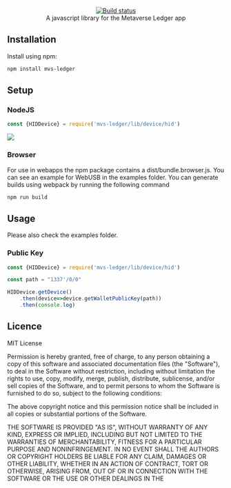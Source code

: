 <p align="center">
  <a href="https://mvs.org/">
    <img src="https://raw.githubusercontent.com/mvs-org/lightwallet/master/src/assets/logo.png" alt="">
  </a>
  <br>
  <a href="https://travis-ci.org/mvs-org/mvs-ledger-js">
     <img src="https://travis-ci.org/travis-ci.org/mvs-org/mvs-ledger-js?branch=master" alt="Build status">
  </a>
  <br>
  A javascript library for the Metaverse Ledger app
</p>

## Installation
Install using npm:
``` bash
npm install mvs-ledger
```

## Setup
### NodeJS
``` javascript
const {HIDDevice} = require('mvs-ledger/lib/device/hid')
```
<a href="https://nodei.co/npm/mvs-ledger/"><img src="https://nodei.co/npm/mvs-ledger.png?downloads=true&downloadRank=true&stars=true"></a>
### Browser
For use in webapps the npm package contains a dist/bundle.browser.js. You can see an example for WebUSB in the examples folder. You can generate builds using webpack by running the following command
``` bash
npm run build
```

## Usage

Please also check the examples folder.

### Public Key
``` javascript
const {HIDDevice} = require('mvs-ledger/lib/device/hid')

const path = "1337'/0/0"

HIDDevice.getDevice()
    .then(device=>device.getWalletPublicKey(path))
    .then(console.log)
```

## Licence

MIT License

Permission is hereby granted, free of charge, to any person obtaining a copy
of this software and associated documentation files (the "Software"), to deal
in the Software without restriction, including without limitation the rights
to use, copy, modify, merge, publish, distribute, sublicense, and/or sell
copies of the Software, and to permit persons to whom the Software is
furnished to do so, subject to the following conditions:

The above copyright notice and this permission notice shall be included in all
copies or substantial portions of the Software.

THE SOFTWARE IS PROVIDED "AS IS", WITHOUT WARRANTY OF ANY KIND, EXPRESS OR
IMPLIED, INCLUDING BUT NOT LIMITED TO THE WARRANTIES OF MERCHANTABILITY,
FITNESS FOR A PARTICULAR PURPOSE AND NONINFRINGEMENT. IN NO EVENT SHALL THE
AUTHORS OR COPYRIGHT HOLDERS BE LIABLE FOR ANY CLAIM, DAMAGES OR OTHER
LIABILITY, WHETHER IN AN ACTION OF CONTRACT, TORT OR OTHERWISE, ARISING FROM,
OUT OF OR IN CONNECTION WITH THE SOFTWARE OR THE USE OR OTHER DEALINGS IN THE